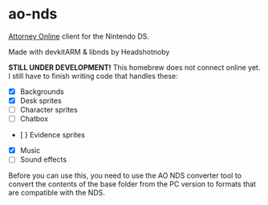 # ao-nds

[Attorney Online](https://aceattorneyonline.com) client for the Nintendo DS.

Made with devkitARM & libnds by Headshotnoby

**STILL UNDER DEVELOPMENT!**
This homebrew does not connect online yet.
I still have to finish writing code that handles these:
- [x] Backgrounds
- [x] Desk sprites
- [ ] Character sprites
- [ ] Chatbox
- [ } Evidence sprites
- [x] Music
- [ ] Sound effects

Before you can use this, you need to use the AO NDS converter tool
to convert the contents of the base folder from the PC version to formats that are compatible with the NDS.
